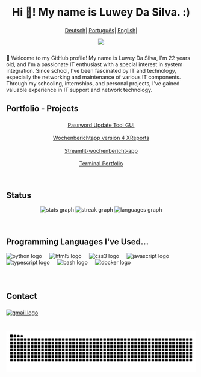 <h1 align="center">Hi 👋! My name is Luwey Da Silva. :)</h1>

###
<p align="center">
        <a href="https://github.com/Luwey-Silva/Luwey-Silva/blob/main/README.md"><span>Deutsch</span></a>|
        <a href="https://github.com/Luwey-Silva/Luwey-Silva/blob/main/README-PT.md"><span>Português</span></a>|
        <a href="https://github.com/Luwey-Silva/Luwey-Silva/blob/main/README-EN.md"><span>English</span></a>|

<div align="center">
  <img height="230" src="https://user-images.githubusercontent.com/74038190/212749447-bfb7e725-6987-49d9-ae85-2015e3e7cc41.gif"  />
</div>

###

<p align="left">👋 Welcome to my GitHub profile! My name is Luwey Da Silva, I'm 22 years old, and I'm a passionate IT enthusiast with a special interest in system integration. Since school, I've been fascinated by IT and technology, especially the networking and maintenance of various IT components. Through my schooling, internships, and personal projects, I've gained valuable experience in IT support and network technology.</p>

###

<h2 align="left">Portfolio - Projects</h2>

###
<div align="center">
<a href="https://github.com/Luwey-Silva/password-update-tool-GUI">Password Update Tool GUI<a/>
<br>
<br>
<a href="https://github.com/Luwey-Silva/Wochenberichtapp-version-4_-_XReports">Wochenberichtapp version 4 XReports<a/>
<br>
<br>
<a href="https://github.com/Luwey-Silva/Streamlit-wochenbericht-app">Streamlit-wochenbericht-app<a/>
<br>
<br>
<a href="https://github.com/Luwey-Silva/luwey-silva-terminal-portfolio">Terminal Portfolio<a/>
</div>
<br>
<br>

<h2 align="left">Status</h2>

<div align="center">
  <img src="https://github-readme-stats.vercel.app/api?username=luwey-silva&hide_title=false&hide_rank=false&show_icons=true&include_all_commits=true&count_private=true&disable_animations=false&theme=dracula&locale=en&hide_border=false" height="140" alt="stats graph"  />
  <img src="https://streak-stats.demolab.com?user=luwey-silva&locale=en&mode=weekly&theme=dracula&hide_border=false&border_radius=5" height="140" alt="streak graph"  />
  <img src="https://github-readme-stats.vercel.app/api/top-langs?username=luwey-silva&locale=en&hide_title=false&layout=compact&card_width=320&langs_count=5&theme=dracula&hide_border=false" height="140" alt="languages graph"  />
</div>
<br>
<br>

###
<h2 align="left">Programming Languages I've Used...</h2>

<div align="left">
  <img src="https://img.shields.io/badge/Python-3776AB?logo=python&logoColor=white&style=for-the-badge" height="30" alt="python logo"  />
  <img width="12" />
  <img src="https://img.shields.io/badge/HTML5-E34F26?logo=html5&logoColor=white&style=for-the-badge" height="30" alt="html5 logo"  />
  <img width="12" />
  <img src="https://img.shields.io/badge/CSS3-1572B6?logo=css3&logoColor=white&style=for-the-badge" height="30" alt="css3 logo"  />
  <img width="12" />
  <img src="https://img.shields.io/badge/JavaScript-F7DF1E?logo=javascript&logoColor=black&style=for-the-badge" height="30" alt="javascript logo"  />
  <img width="12" />
  <img src="https://img.shields.io/badge/TypeScript-3178C6?logo=typescript&logoColor=white&style=for-the-badge" height="30" alt="typescript logo"  />
  <img width="12" />
  <img src="https://img.shields.io/badge/GNU Bash-4EAA25?logo=gnubash&logoColor=white&style=for-the-badge" height="30" alt="bash logo"  />
  <img width="12" />
  <img src="https://img.shields.io/badge/Docker-2496ED?logo=docker&logoColor=white&style=for-the-badge" height="30" alt="docker logo"  />
</div>

###
<br>

<h2 align="left">Contact</h2>

###

<div align="left">
  <a href="mailto:luweysilva18@gmail.com"><img src="https://img.shields.io/static/v1?message=Gmail&logo=gmail&label=&color=D14836&logoColor=white&labelColor=&style=for-the-badge" height="35" alt="gmail logo"  /></a>
</div>

###

<br clear="both">

<img alt="snake eating my contributions" src="https://raw.githubusercontent.com/Luwey-Silva/Luwey-Silva/output/snake.svg" />

###
